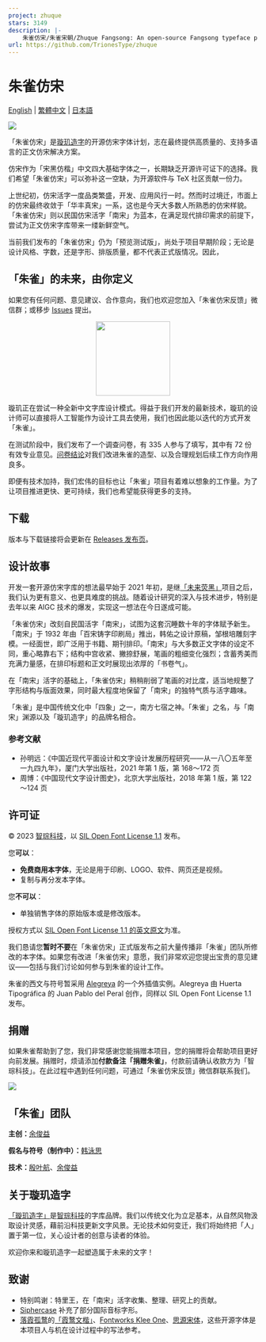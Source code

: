 ```yaml
---
project: zhuque
stars: 3149
description: |-
    朱雀仿宋/朱雀宋朝/Zhuque Fangsong: An open-source Fangsong typeface project
url: https://github.com/TrionesType/zhuque
---
```


# 朱雀仿宋

[English](docs/README-en.md) | [繁體中文](docs/README-zh-Hant.md) | [日本語](docs/README-ja.md)

![](docs/preview.png)

「朱雀仿宋」是[璇玑造字](http://trionestype.com/)的开源仿宋字体计划，志在最终提供高质量的、支持多语言的正文仿宋解决方案。

仿宋作为「宋黑仿楷」中文四大基础字体之一，长期缺乏开源许可证下的选择。我们希望「朱雀仿宋」可以弥补这一空缺，为开源软件与 TeX 社区贡献一份力。

上世纪初，仿宋活字一度品类繁盛，开发、应用风行一时。然而时过境迁，市面上的仿宋最终收敛于「华丰真宋」一系，这也是今天大多数人所熟悉的仿宋样貌。「朱雀仿宋」则以民国仿宋活字「南宋」为蓝本，在满足现代排印需求的前提下，尝试为正文仿宋字库带来一缕新鲜空气。

当前我们发布的「朱雀仿宋」仍为「预览测试版」，尚处于项目早期阶段；无论是设计风格、字数，还是字形、排版质量，都不代表正式版情况。因此，

## 「朱雀」的未来，由你定义

如果您有任何问题、意见建议、合作意向，我们也欢迎您加入「朱雀仿宋反馈」微信群；或移步 [Issues](https://github.com/TrionesType/zhuque/issues) 提出。

<p align="center">
  <img src="docs/wechat_qr.png" width="150px"/>
</p>

璇玑正在尝试一种全新中文字库设计模式。得益于我们开发的最新技术，璇玑的设计师可以直接将人工智能作为设计工具去使用，我们也因此能以迭代的方式开发「朱雀」。

在测试阶段中，我们发布了一个调查问卷，有 335 人参与了填写，其中有 72 份有效专业意见。[问卷结论](docs/survey_result-zh.md)对我们改进朱雀的造型、以及合理规划后续工作方向作用良多。

即便有技术加持，我们宏伟的目标也让「朱雀」项目有着难以想象的工作量。为了让项目推进更快、更可持续，我们也希望能获得更多的支持。

## 下载

版本与下载链接将会更新在 [Releases 发布页](https://github.com/TrionesType/zhuque/releases)。

## 设计故事

开发一套开源仿宋字库的想法最早始于 2021 年初，是继[「未来荧黑」](https://github.com/welai/glow-sans)项目之后，我们认为更有意义、也更具难度的挑战。随着设计研究的深入与技术进步，特别是去年以来 AIGC 技术的爆发，实现这一想法在今日遂成可能。

「朱雀仿宋」改刻自民国活字「南宋」，试图为这套沉睡数十年的字体赋予新生。「南宋」于 1932 年由「百宋铸字印刷局」推出，韩佑之设计原稿，邹根培雕刻字模。一经面世，即广泛用于书籍、期刊排印。「南宋」与大多数正文字体的设定不同，重心略靠右下；结构中宫收紧、撇捺舒展，笔画的粗细变化强烈；含蓄秀美而充满力量感，在排印标题和正文时展现出浓厚的「书卷气」。

在「南宋」活字的基础上，「朱雀仿宋」稍稍削弱了笔画的对比度，适当地规整了字形结构与版面效果，同时最大程度地保留了「南宋」的独特气质与活字趣味。

「朱雀」是中国传统文化中「四象」之一，南方七宿之神。「朱雀」之名，与「南宋」渊源以及「璇玑造字」的品牌名相合。

### 参考文献

- 孙明远：《中国近现代平面设计和文字设计发展历程研究——从一八〇五年至一九四九年》，厦门大学出版社，2021 年第 1 版，第 168～172 页
- 周博：《中国现代文字设计图史》，北京大学出版社，2018 年第 1 版，第 122～124 页

## 许可证

© 2023 [智琮科技](https://jadefoci.com/)，以 [SIL Open Font License 1.1](http://scripts.sil.org/OFL) 发布。

您**可以**：

- **免费商用本字体**，无论是用于印刷、LOGO、软件、网页还是视频。
- 复制与再分发本字体。

您**不可以**：

- 单独销售字体的原始版本或是修改版本。

授权方式以 [SIL Open Font License 1.1 的英文原文](http://scripts.sil.org/OFL)为准。

我们恳请您**暂时不要**在「朱雀仿宋」正式版发布之前大量传播非「朱雀」团队所修改的本字体。如果您有改进「朱雀仿宋」意愿，我们非常欢迎您提出宝贵的意见建议——包括与我们讨论如何参与到朱雀的设计工作。

朱雀的西文与符号暂采用 [Alegreya](https://github.com/huertatipografica/Alegreya) 的一个外插值实例。Alegreya 由 Huerta Tipográfica 的 Juan Pablo del Peral 创作，同样以 SIL Open Font License 1.1 发布。

## 捐赠

如果朱雀帮助到了您，我们非常感谢您能捐赠本项目，您的捐赠将会帮助项目更好向前发展。捐赠时，烦请添加**付款备注「捐赠朱雀」**，付款前请确认收款方为「智琮科技」。在此过程中遇到任何问题，可通过「朱雀仿宋反馈」微信群联系我们。

![](docs/sponsor_qr.png)

## 「朱雀」团队

**主创：**[余俊益](https://github.com/Lottin0113)

**假名与符号（制作中）：**[韩泳思](https://github.com/yeongsy)

**技术：**[殷叶航](https://github.com/celestialphineas)、[余俊益](https://github.com/Lottin0113)

## 关于璇玑造字

[「璇玑造字」](http://trionestype.com/)是[智琮科技](https://jadefoci.com/)的字库品牌。我们以传统文化为立足基本，从自然风物汲取设计灵感，藉前沿科技更新文字风景。无论技术如何变迁，我们将始终把「人」置于第一位，关心设计者的创意与读者的体验。

欢迎你来和璇玑造字一起塑造属于未来的文字！

## 致谢

- 特别鸣谢：特里王，在「南宋」活字收集、整理、研究上的贡献。
- [Siphercase](https://github.com/Siphercase) 补充了部分国际音标字形。
- [落霞孤鹜](https://github.com/lxgw)的[「霞鹜文楷」](https://github.com/lxgw/LxgwWenKai)、[Fontworks Klee One](https://github.com/fontworks-fonts/Klee)、[思源宋体](https://github.com/adobe-fonts/source-han-serif)，这些开源字体是本项目人与机在设计过程中的写法参考。
